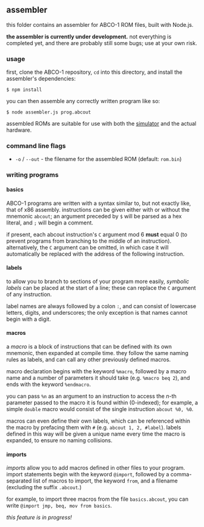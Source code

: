 ## assembler
this folder contains an assembler for ABCO-1 ROM files, built with Node.js.

**the assembler is currently under development.** not everything is completed yet, and there are probably still some bugs; use at your own risk.

### usage
first, clone the ABCO-1 repository, `cd` into this directory, and install the assembler's dependencies:

```
$ npm install
```

you can then assemble any correctly written program like so:

```
$ node assembler.js prog.abcout
```

assembled ROMs are suitable for use with both the [simulator](https://github.com/sporeball/ABCO-1/tree/master/simulator) and the actual hardware.

### command line flags
- `-o` / `--out` - the filename for the assembled ROM (default: `rom.bin`)

### writing programs

#### basics
ABCO-1 programs are written with a syntax similar to, but not exactly like, that of x86 assembly. instructions can be given either with or without the mnemonic `abcout`; an argument preceded by `$` will be parsed as a hex literal, and `;` will begin a comment.

if present, each abcout instruction's `C` argument mod 6 **must** equal 0 (to prevent programs from branching to the middle of an instruction). alternatively, the `C` argument can be omitted, in which case it will automatically be replaced with the address of the following instruction.

#### labels
to allow you to branch to sections of your program more easily, *symbolic labels* can be placed at the start of a line; these can replace the `C` argument of any instruction.

label names are always followed by a colon `:`, and can consist of lowercase letters, digits, and underscores; the only exception is that names cannot begin with a digit.

#### macros
a *macro* is a block of instructions that can be defined with its own mnemonic, then expanded at compile time. they follow the same naming rules as labels, and can call any other previously defined macros.

macro declaration begins with the keyword `%macro`, followed by a macro name and a number of parameters it should take (e.g. `%macro beq 2`), and ends with the keyword `%endmacro`.

you can pass `%n` as an argument to an instruction to access the *n*-th parameter passed to the macro it is found within (0-indexed); for example, a simple `double` macro would consist of the single instruction `abcout %0, %0`.

macros can even define their own labels, which can be referenced within the macro by prefacing them with `#` (e.g. `abcout 1, 2, #label`). labels defined in this way will be given a unique name every time the macro is expanded, to ensure no naming collisions.

#### imports
*imports* allow you to add macros defined in other files to your program. import statements begin with the keyword `@import`, followed by a comma-separated list of macros to import, the keyword `from`, and a filename (excluding the suffix `.abcout`.)

for example, to import three macros from the file `basics.abcout`, you can write `@import jmp, beq, mov from basics`.

*this feature is in progress!*
